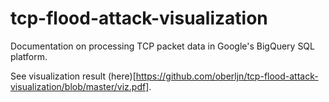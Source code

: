 # tcp-flood-attack-visualization

Documentation on processing TCP packet data in Google's BigQuery SQL platform.

See visualization result (here)[https://github.com/oberljn/tcp-flood-attack-visualization/blob/master/viz.pdf].
